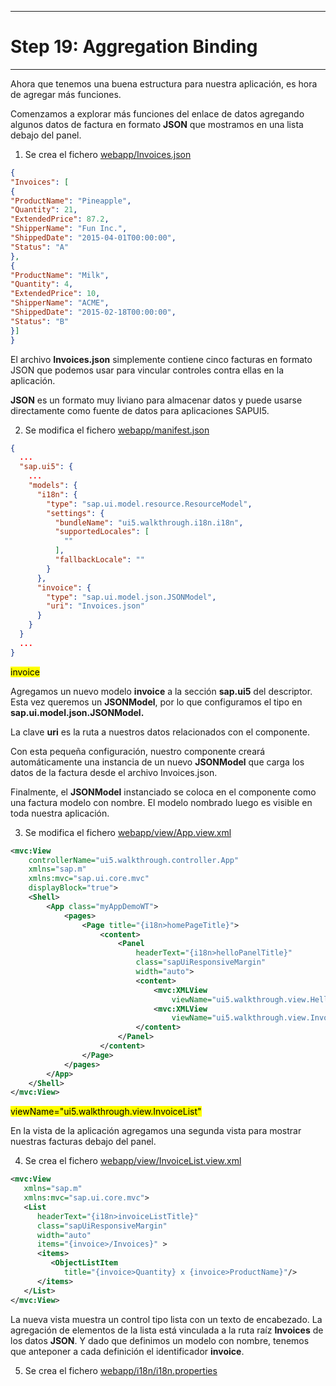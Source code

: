 *****************************
# Step 19: Aggregation Binding
*****************************

Ahora que tenemos una buena estructura para nuestra aplicación, es hora de agregar más funciones.


Comenzamos a explorar más funciones del enlace de datos agregando algunos datos de factura en formato **JSON** que mostramos en una lista debajo del panel.


1. Se crea el fichero [webapp/Invoices.json](webapp/Invoices.json)

``` json
{
"Invoices": [
{
"ProductName": "Pineapple",
"Quantity": 21,
"ExtendedPrice": 87.2,
"ShipperName": "Fun Inc.",
"ShippedDate": "2015-04-01T00:00:00",
"Status": "A"
},
{
"ProductName": "Milk",
"Quantity": 4,
"ExtendedPrice": 10,
"ShipperName": "ACME",
"ShippedDate": "2015-02-18T00:00:00",
"Status": "B"
}]
}
```
El archivo **Invoices.json** simplemente contiene cinco facturas en formato JSON que podemos usar para vincular controles contra ellas en la aplicación.


**JSON** es un formato muy liviano para almacenar datos y puede usarse directamente como fuente de datos para aplicaciones SAPUI5.



2. Se modifica el fichero [webapp/manifest.json](webapp/manifest.json)

```json
{
  ...
  "sap.ui5": {
    ...
    "models": {
      "i18n": {
        "type": "sap.ui.model.resource.ResourceModel",
        "settings": {
          "bundleName": "ui5.walkthrough.i18n.i18n",
          "supportedLocales": [
            ""
          ],
          "fallbackLocale": ""
        }
      },
      "invoice": {
        "type": "sap.ui.model.json.JSONModel",
        "uri": "Invoices.json"
      }
    }
  }
  ...
}
```
<mark>invoice</mark>


Agregamos un nuevo modelo **invoice** a la sección **sap.ui5** del descriptor. Esta vez queremos un **JSONModel**, por lo que configuramos el tipo en **sap.ui.model.json.JSONModel.** 


La clave **uri** es la ruta a nuestros datos relacionados con el componente. 


Con esta pequeña configuración, nuestro componente creará automáticamente una instancia de un nuevo **JSONModel** que carga los datos de la factura desde el archivo Invoices.json.


Finalmente, el **JSONModel** instanciado se coloca en el componente como una factura modelo con nombre. El modelo nombrado luego es visible en toda nuestra aplicación.



3. Se modifica el fichero [webapp/view/App.view.xml](webapp/view/App.view.xml)

```xml
<mvc:View
	controllerName="ui5.walkthrough.controller.App"
	xmlns="sap.m"
	xmlns:mvc="sap.ui.core.mvc"
	displayBlock="true">
    <Shell>
        <App class="myAppDemoWT">
            <pages>
                <Page title="{i18n>homePageTitle}">
                    <content>
                        <Panel
                            headerText="{i18n>helloPanelTitle}"
                            class="sapUiResponsiveMargin"
                            width="auto">
                            <content>
                                <mvc:XMLView
                                    viewName="ui5.walkthrough.view.HelloPanel"/>
                                <mvc:XMLView
                                    viewName="ui5.walkthrough.view.InvoiceList"/>
                            </content>
                        </Panel>
                    </content>
                </Page>
            </pages>
        </App>
    </Shell>
</mvc:View>
```

<mark>viewName="ui5.walkthrough.view.InvoiceList"</mark>


En la vista de la aplicación agregamos una segunda vista para mostrar nuestras facturas debajo del panel.



4. Se crea el fichero [webapp/view/InvoiceList.view.xml](webapp/view/InvoiceList.view.xml)

```xml
<mvc:View
   xmlns="sap.m"
   xmlns:mvc="sap.ui.core.mvc">
   <List
      headerText="{i18n>invoiceListTitle}"
      class="sapUiResponsiveMargin"
      width="auto"
      items="{invoice>/Invoices}" >
      <items>
         <ObjectListItem
            title="{invoice>Quantity} x {invoice>ProductName}"/>
      </items>
   </List>
</mvc:View>
```


La nueva vista muestra un control tipo lista con un texto de encabezado. La agregación de elementos de la lista está vinculada a la ruta raíz **Invoices** de los datos **JSON**. Y dado que definimos un modelo con nombre, tenemos que anteponer a cada definición el identificador **invoice**.


5. Se crea el fichero [webapp/i18n/i18n.properties](webapp/i18n/i18n.properties)